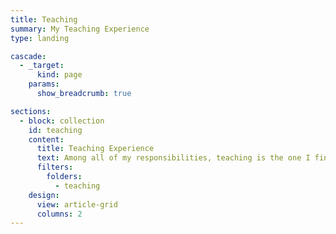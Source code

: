 ```yaml
---
title: Teaching
summary: My Teaching Experience
type: landing

cascade:
  - _target:
      kind: page
    params:
      show_breadcrumb: true

sections:
  - block: collection
    id: teaching
    content:
      title: Teaching Experience
      text: Among all of my responsibilities, teaching is the one I find most rewarding. Knowledge is only as valuable as the impact it has when shared. Outlined below are the positions I have held and the courses I have instructed.
      filters:
        folders:
          - teaching
    design:
      view: article-grid
      columns: 2
---
```

